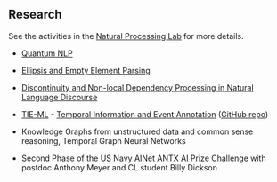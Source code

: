 ## Research

See the activities in the [Natural Processing Lab](http://nlp-lab.org/) for more details.



- [Quantum NLP](https://nlp-lab.org/quantumnlp)
- [Ellipsis and Empty Element Parsing](https://nlp-lab.org/ellipsis)
- [Discontinuity and Non-local Dependency Processing in Natural Language Discourse](https://nlp-lab.org/discontinuities)
- [TIE-ML](https://nlp-lab.org/timeevents/) - [Temporal Information and Event Annotation](https://nlp-lab.org/timeevents/) ([GitHub repo](https://github.com/dcavar/tieml))

- Knowledge Graphs from unstructured data and common sense reasoning, Temporal Graph Neural Networks

- Second Phase of the [US Navy AINet ANTX AI Prize Challenge](https://www.challenge.gov/challenge/networks-advanced-naval-technology-exercise-ainetantx-artificial-intelligence-prize-challenge/) with postdoc Anthony Meyer and CL student Billy Dickson
